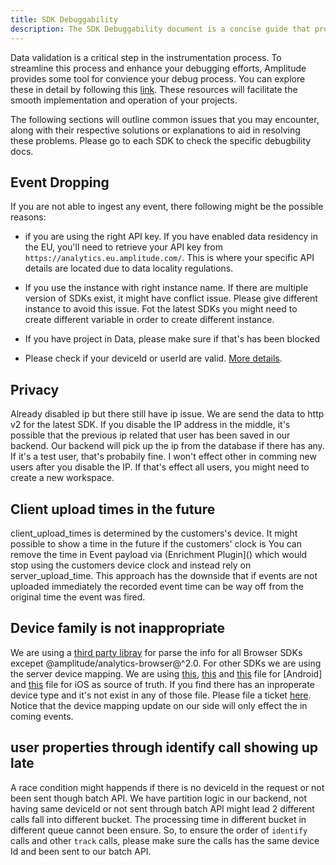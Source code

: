 ```yaml
---
title: SDK Debuggability 
description: The SDK Debuggability document is a concise guide that provides solutions for common problems, debugging techniques, best practices, and troubleshooting guides to help developers efficiently resolve issues during SDK use.
---
```


Data validation is a critical step in the instrumentation process. To streamline this process and enhance your debugging efforts, Amplitude provides some tool for convience your debug process.  You can explore these in detail by following this [link](../data/debugger). These resources will facilitate the smooth implementation and operation of your projects.

The following sections will outline common issues that you may encounter, along with their respective solutions or explanations to aid in resolving these problems. Please go to each SDK to check the specific debugbility docs. 

## Event Dropping

If you are not able to ingest any event, there following might be the possible reasons:

- if you are using the right API key. If you have enabled data residency in the EU, you'll need to retrieve your API key from `https://analytics.eu.amplitude.com/`. This is where your specific API details are located due to data locality regulations.

- If you use the instance with right instance name. If there are multiple version of SDKs exist, it might have conflict issue. Please give different instance to avoid this issue. Fot the latest SDKs you might need to create different variable in order to create different instance. 

- If you have project in Data, please make sure if that's has been blocked

- Please check if your deviceId or userId are valid. [More details](../apis/http-v2-api/#device-ids-and-user-ids-minimum-length).

## Privacy 

Already disabled ip but there still have ip issue. We are send the data to http v2 for the latest SDK. If you disable the IP address in the middle, it's possible that the previous ip related that user has been saved in our backend. Our backend will pick up the ip from the database if there has any. If it's a test user, that's probabily fine. I won't effect other in comming new users after you disable the IP. If that's effect all users, you might need to create a new workspace. 

## Client upload times in the future

client_upload_times is determined by the customers's device. It might possible to show a time in the future if the customers' clock is 
You can remove the time in Event payload via (Enrichment Plugin]() which would stop using the customers device clock and instead rely on server_upload_time. This approach has the downside that if events are not uploaded immediately the recorded event time can be way off from the original time the event was fired.

## Device family is not inappropriate

We are using a [third party libray](https://github.com/faisalman/ua-parser-js) for parse the info for all Browser SDKs excepet @amplitude/analytics-browser@^2.0. For other SDKs we are using the server device mapping. We are using [this](http://storage.googleapis.com/play_public/supported_devices.html), [this](https://en.wikipedia.org/wiki/List_of_Android_smartphones) and [this](https://en.wikipedia.org/wiki/Comparison_of_tablet_computers) file for [Android] and [this](https://www.theiphonewiki.com/wiki/Models) file for iOS as source of truth. If you find there has an inproperate device type and it's not exist in any of those file. Please file a ticket [here](https://help.amplitude.com/hc/en-us/requests/new). Notice that the device mapping update on our side will only effect the in coming events.

## user properties through identify call showing up late

A race condition might happends if there is no deviceId in the request or not been sent though batch API. We have partition logic in our backend, not having same deviceId or not sent through batch API might lead 2 different calls fall into different bucket. The processing time in different bucket in different queue cannot been ensure. So, to ensure the order of `identify` calls and other `track` calls, please make sure the calls has the same device Id and been sent to our batch API. 